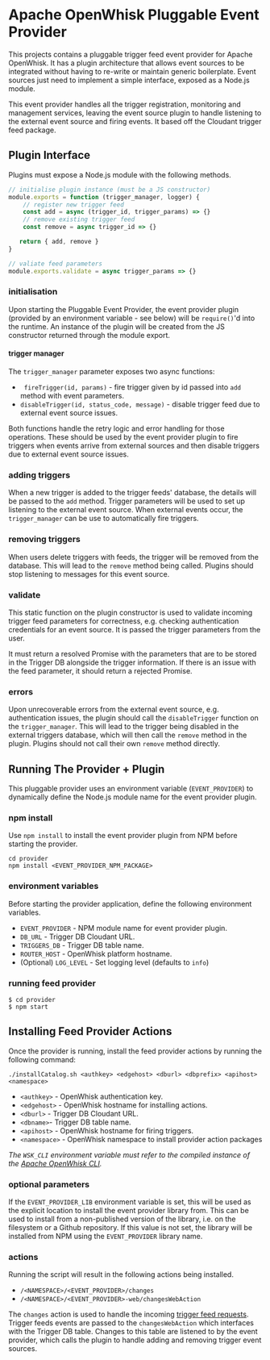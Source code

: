 # Apache OpenWhisk Pluggable Event Provider

This projects contains a pluggable trigger feed event provider for Apache OpenWhisk. It has a plugin architecture that allows event sources to be integrated without having to re-write or maintain generic boilerplate. Event sources just need to implement a simple interface, exposed as a Node.js module.

This event provider handles all the trigger registration, monitoring and management services, leaving the event source plugin to handle listening to the external event source and firing events. It based off the Cloudant trigger feed package.

## Plugin Interface

Plugins must expose a Node.js module with the following methods. 

```javascript
// initialise plugin instance (must be a JS constructor)
module.exports = function (trigger_manager, logger) {
    // register new trigger feed
    const add = async (trigger_id, trigger_params) => {}
    // remove existing trigger feed
    const remove = async trigger_id => {}

   return { add, remove }
}

// valiate feed parameters
module.exports.validate = async trigger_params => {}
```

### initialisation

Upon starting the Pluggable Event Provider, the event provider plugin (provided by an environment variable - see below) will be `require()`'d into the runtime. An instance of the plugin will be created from the JS constructor returned through the module export.

#### trigger manager

The `trigger_manager` parameter exposes two async functions:

- ` fireTrigger(id, params)` - fire trigger given by id passed into `add` method with event parameters.
- `disableTrigger(id, status_code, message)` - disable trigger feed due to external event source issues.

Both functions handle the retry logic and error handling for those operations. These should be used by the event provider plugin to fire triggers when events arrive from external sources and then disable triggers due to external event source issues.

### adding triggers

When a new trigger is added to the trigger feeds' database, the details will be passed to the `add` method. Trigger parameters will be used to set up listening to the external event source. When external events occur, the `trigger_manager` can be use to automatically fire triggers.

### removing triggers

When users delete triggers with feeds, the trigger will be removed from the database. This will lead to the `remove` method being called. Plugins should stop listening to messages for this event source.

### validate

This static function on the plugin constructor is used to validate incoming trigger feed parameters for correctness, e.g. checking authentication credentials for an event source. It is passed the trigger parameters from the user.

It must return a resolved Promise with the parameters that are to be stored in the Trigger DB alongside the trigger information. If there is an issue with the feed parameter, it should return a rejected Promise.

### errors

Upon unrecoverable errors from the external event source, e.g. authentication issues, the plugin should call the `disableTrigger` function on the `trigger_manager`. This will lead to the trigger being disabled in the external triggers database, which will then call the `remove` method in the plugin. Plugins should not call their own `remove` method directly.

## Running The Provider + Plugin

This pluggable provider uses an environment variable (`EVENT_PROVIDER`) to dynamically define the Node.js module name for the event provider plugin.

### npm install

Use `npm install` to install the event provider plugin from NPM before starting the provider.

```
cd provider
npm install <EVENT_PROVIDER_NPM_PACKAGE>  
```

### environment variables

Before starting the provider application, define the following environment variables. 

- `EVENT_PROVIDER` - NPM module name for event provider plugin.
- `DB_URL` - Trigger DB Cloudant URL.
- `TRIGGERS_DB` - Trigger DB table name.
- `ROUTER_HOST` - OpenWhisk platform hostname.
- (Optional) `LOG_LEVEL` - Set logging level (defaults to `info`)

### running feed provider

```
$ cd provider
$ npm start
```

## Installing Feed Provider Actions

Once the provider is running, install the feed provider actions by running the following command: 

```
./installCatalog.sh <authkey> <edgehost> <dburl> <dbprefix> <apihost> <namespace>
```

- `<authkey>` - OpenWhisk authentication key.
- `<edgehost>` - OpenWhisk hostname for installing actions.
- `<dburl>` - Trigger DB Cloudant URL.
- `<dbname>`- Trigger DB table name.
- `<apihost>`  - OpenWhisk hostname for firing triggers.
- `<namespace>` - OpenWhisk namespace to install provider action packages 

*The `WSK_CLI` environment variable must refer to the compiled instance of the [Apache OpenWhisk CLI](https://github.com/apache/incubator-openwhisk-cli).*

### optional parameters

If the `EVENT_PROVIDER_LIB` environment variable is set, this will be used as the explicit location to install the event provider library from. This can be used to install from a non-published version of the library, i.e. on the filesystem or a Github repository. If this value is not set, the library will be installed from NPM using the `EVENT_PROVIDER` library name.

### actions

Running the script will result in the following actions being installed.

- `/<NAMESPACE>/<EVENT_PROVIDER>/changes` 
- `/<NAMESPACE>/<EVENT_PROVIDER>-web/changesWebAction` 

The `changes` action is used to handle the incoming [trigger feed requests](https://github.com/apache/incubator-openwhisk/blob/master/docs/feeds.md). Trigger feeds events are passed to the `changesWebAction` which interfaces with the Trigger DB table. Changes to this table are listened to by the event provider, which calls the plugin to handle adding and removing trigger event sources.